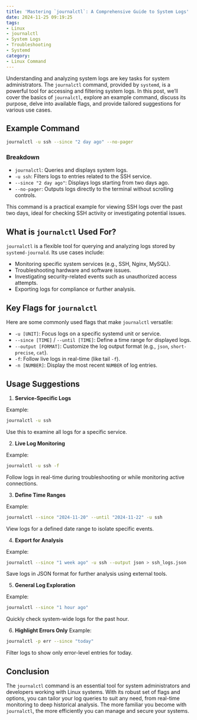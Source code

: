 ```yaml
---
title: 'Mastering `journalctl`: A Comprehensive Guide to System Logs'
date: 2024-11-25 09:19:25
tags:
- Linux
- journalctl
- System Logs
- Troubleshooting
- Systemd
category:
- Linux Command
---
```


Understanding and analyzing system logs are key tasks for system administrators. The `journalctl` command, provided by `systemd`, is a powerful tool for accessing and filtering system logs. In this post, we’ll cover the basics of `journalctl`, explore an example command, discuss its purpose, delve into available flags, and provide tailored suggestions for various use cases.

## Example Command

```bash
journalctl -u ssh --since "2 day ago" --no-pager
```

### Breakdown

- `journalctl`: Queries and displays system logs.
- `-u ssh`: Filters logs to entries related to the SSH service.
- `--since "2 day ago"`: Displays logs starting from two days ago.
- `--no-pager`: Outputs logs directly to the terminal without scrolling controls.

This command is a practical example for viewing SSH logs over the past two days, ideal for checking SSH activity or investigating potential issues.

## What is `journalctl` Used For?

`journalctl` is a flexible tool for querying and analyzing logs stored by `systemd-journald`. Its use cases include:

- Monitoring specific system services (e.g., SSH, Nginx, MySQL).
- Troubleshooting hardware and software issues.
- Investigating security-related events such as unauthorized access attempts.
- Exporting logs for compliance or further analysis.

## Key Flags for `journalctl`

Here are some commonly used flags that make `journalctl` versatile:

- `-u [UNIT]`: Focus logs on a specific systemd unit or service.
- `--since [TIME]` / `--until [TIME]`: Define a time range for displayed logs.
- `--output [FORMAT]`: Customize the log output format (e.g., `json`, `short-precise`, `cat`).
- `-f`: Follow live logs in real-time (like tail `-f`).
- `-n [NUMBER]`: Display the most recent `NUMBER` of log entries.

## Usage Suggestions

1. **Service-Specific Logs**

Example:

```bash
journalctl -u ssh
```

Use this to examine all logs for a specific service.

2. **Live Log Monitoring**

Example:

```bash
journalctl -u ssh -f
```

Follow logs in real-time during troubleshooting or while monitoring active connections.

3. **Define Time Ranges**

Example:

```bash
journalctl --since "2024-11-20" --until "2024-11-22" -u ssh
```

View logs for a defined date range to isolate specific events.

4. **Export for Analysis**

Example:

```bash
journalctl --since "1 week ago" -u ssh --output json > ssh_logs.json
```

Save logs in JSON format for further analysis using external tools.

5. **General Log Exploration**

Example:

```bash
journalctl --since "1 hour ago"
```

Quickly check system-wide logs for the past hour.

6. **Highlight Errors Only**
Example:

```bash
journalctl -p err --since "today"
```

Filter logs to show only error-level entries for today.

## Conclusion

The `journalctl` command is an essential tool for system administrators and developers working with Linux systems. With its robust set of flags and options, you can tailor your log queries to suit any need, from real-time monitoring to deep historical analysis. The more familiar you become with `journalctl`, the more efficiently you can manage and secure your systems.